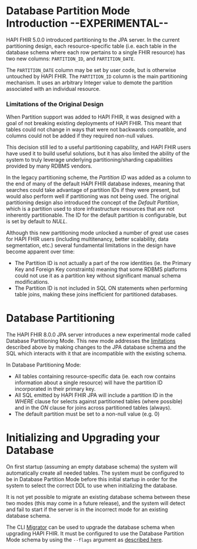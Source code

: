 # Database Partition Mode Introduction --EXPERIMENTAL--

HAPI FHIR 5.0.0 introduced partitioning to the JPA server. In the current partitioning design, each resource-specific table (i.e. each table in the database schema where each row pertains to a single FHIR resource) has two new columns: `PARTITION_ID`, and `PARTITION_DATE`.

The `PARTITION_DATE` column may be set by user code, but is otherwise untouched by HAPI FHIR. The `PARTITION_ID` column is the main partitioning mechanism. It uses an arbitrary Integer value to demote the partition associated with an individual resource.

<a name="original-limitations"/>

### Limitations of the Original Design

When Partition support was added to HAPI FHIR, it was designed with a goal of not breaking existing deployments of HAPI FHIR. This meant that tables could not change in ways that were not backwards compatible, and columns could not be added if they required non-null values.

This decision still led to a useful partitioning capability, and HAPI FHIR users have used it to build useful solutions, but it has also limited the ability of the system to truly leverage underlying partitioning/sharding capabilities provided by many RDBMS vendors. 

In the legacy partitioning scheme, the *Partition ID* was added as a column to the end of many of the default HAPI FHIR database indexes, meaning that searches could take advantage of partition IDs if they were present, but would also perform well if partitioning was not being used. The original partitioning design also introduced the concept of the _Default Partition_, which is a partition used to store infrastructure resources that are not inherently partitionable. The ID for the default partition is configurable, but is set by default to _NULL_.

Although this new partitioning mode unlocked a number of great use cases for HAPI FHIR users (including multitenancy, better scalability, data segmentation, etc.) several fundamental limitations in the design have become apparent over time:

* The Partition ID is not actually a part of the row identities (ie. the Primary Key and Foreign Key constraints) meaning that some RDBMS platforms could not use it as a partition key without significant manual schema modifications.
* The Partition ID is not included in SQL ON statements when performing table joins, making these joins inefficient for partitioned databases.

# Database Partitioning

The HAPI FHIR 8.0.0 JPA server introduces a new experimental mode called Database Partitioning Mode. This new mode addresses the [limitations](#original-limitations) described above by making changes to the JPA database schema and the SQL which interacts with it that are incompatible with the existing schema.

In Database Partitioning Mode:

* All tables containing resource-specific data (ie. each row contains information about a single resource) will have the partition ID incorporated in their primary key.
* All SQL emitted by HAPI FHIR JPA will include a partition ID in the _WHERE_ clause for selects against partitioned tables (where possible) and in the _ON_ clause for joins across partitioned tables (always).
* The default partition must be set to a non-null value (e.g. 0)

# Initializing and Upgrading your Database

On first startup (assuming an empty database schema) the system will automatically create all needed tables. The system must be configured to be in Database Partition Mode before this initial startup in order for the system to select the correct DDL to use when initializing the database.

It is not yet possible to migrate an existing database schema between these two modes (this may come in a future release), and the system will detect and fail to start if the server is in the incorrect mode for an existing database schema.

The CLI [Migrator](../server_jpa/upgrading.md) can be used to upgrade the database schema when upgrading HAPI FHIR. It must be configured to use the Database Partition Mode schema by using the `--flags` argument as [described here](../server_jpa/upgrading.md#database-partition-mode).

